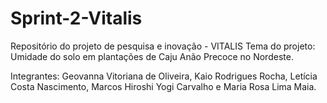 # Sprint-2-Vitalis
Repositório do projeto de pesquisa e inovação - VITALIS Tema do projeto: Umidade do solo em plantações de Caju Anão Precoce no Nordeste.

Integrantes: Geovanna Vitoriana de Oliveira, Kaio Rodrigues Rocha, Letícia Costa Nascimento, Marcos Hiroshi Yogi Carvalho e Maria Rosa Lima Maia.
